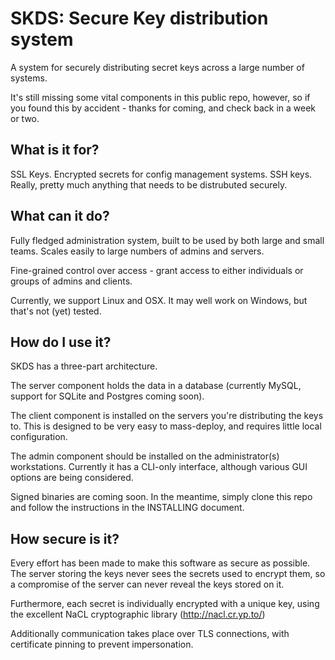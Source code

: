 SKDS: Secure Key distribution system
======

A system for securely distributing secret keys across a large number of systems.

It's still missing some vital components in this public repo, however, so if you found this by accident - thanks for coming, and check back in a week or two.

What is it for?
-----

SSL Keys.  Encrypted secrets for config management systems.  SSH keys.  Really, pretty much anything that needs to be distrubuted securely.

What can it do?
-----

Fully fledged administration system, built to be used by both large and small teams.  Scales easily to large numbers of admins and servers.

Fine-grained control over access - grant access to either individuals or groups of admins and clients.

Currently, we support Linux and OSX.  It may well work on Windows, but that's not (yet) tested.

How do I use it?
-----

SKDS has a three-part architecture.

The server component holds the data in a database (currently MySQL, support for SQLite and Postgres coming soon).

The client component is installed on the servers you're distributing the keys to.  This is designed to be very easy to mass-deploy, and requires little local configuration.

The admin component should be installed on the administrator(s) workstations.  Currently it has a CLI-only interface, although various GUI options are being considered.

Signed binaries are coming soon.  In the meantime, simply clone this repo and follow the instructions in the INSTALLING document.

How secure is it?
-----
Every effort has been made to make this software as secure as possible.
The server storing the keys never sees the secrets used to encrypt them, so a compromise of the server can never reveal the keys stored on it.

Furthermore, each secret is individually encrypted with a unique key, using the excellent NaCL cryptographic library (http://nacl.cr.yp.to/)

Additionally communication takes place over TLS connections, with certificate pinning to prevent impersonation.

